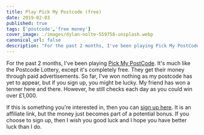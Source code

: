 ```yaml
---
title: Play Pick My Postcode (free)
date: 2019-02-03
published: true
tags: ['postcode','free money']
cover_image: ./images/dylan-nolte-559758-unsplash.webp
canonical_url: false
description: "For the past 2 months, I've been playing Pick My PostCode. It's much like the Postcode Lottery, except it's completely free. They get their money through paid advertisements. So far, I've won nothing as my postcode has yet to appear, but if you sign up, you might be lucky. My friend has won a tenner here and there. However, he still checks each day as you could win over £1,000."
---
```


For the past 2 months, I've been playing [Pick My PostCode](https://pickmypostcode.com/?ref=2237231). It's much like the Postcode Lottery, except it's completely free. They get their money through paid advertisements. So far, I've won nothing as my postcode has yet to appear, but if you sign up, you might be lucky. My friend has won a tenner here and there. However, he still checks each day as you could win over £1,000.

If this is something you're interested in, then you can [sign up here](https://pickmypostcode.com/?ref=2237231). It is an affiliate link, but the money just becomes part of a potential bonus. If you choose to sign up, then I wish you good luck and I hope you have better luck than I do.
